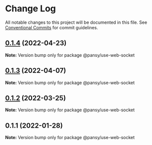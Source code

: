 # Change Log

All notable changes to this project will be documented in this file.
See [Conventional Commits](https://conventionalcommits.org) for commit guidelines.

## [0.1.4](https://github.com/pansyjs/react-hooks/compare/@pansy/use-web-socket@0.1.3...@pansy/use-web-socket@0.1.4) (2022-04-23)

**Note:** Version bump only for package @pansy/use-web-socket





## [0.1.3](https://github.com/pansyjs/react-hooks/compare/@pansy/use-web-socket@0.1.2...@pansy/use-web-socket@0.1.3) (2022-04-07)

**Note:** Version bump only for package @pansy/use-web-socket





## [0.1.2](https://github.com/pansyjs/react-hooks/compare/@pansy/use-web-socket@0.1.1...@pansy/use-web-socket@0.1.2) (2022-03-25)

**Note:** Version bump only for package @pansy/use-web-socket





## 0.1.1 (2022-01-28)

**Note:** Version bump only for package @pansy/use-web-socket
